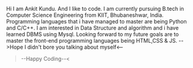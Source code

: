 Hi I am Ankit Kundu.
And I like to code.
I am currently pursuing B.tech in Computer Science Engineering from KIIT, Bhubaneshwar, India.
Programming languages that i have managed to master are being Python and C/C++.
I am interested in Data Structure and algorithm and i have learned DBMS using Mysql.
Looking forward to my future goals are to master the front-end programming languages being HTML,CSS & JS.
-->Hope I didn't bore you talking about myself<--
>--Happy Coding--<

<!---
Therealankitk/Therealankitk is a ✨ special ✨ repository because its `README.md` (this file) appears on your GitHub profile.
You can click the Preview link to take a look at your changes.
--->
